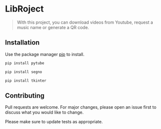 # LibRoject

>With this project, you can download videos from Youtube, request a music name or generate a QR code.

## Installation

Use the package manager [pip](https://pip.pypa.io/en/stable/) to install.

```bash
pip install pytube
```
```bash
pip install segno
```
```bash
pip install tkinter
```


## Contributing

Pull requests are welcome. For major changes, please open an issue first
to discuss what you would like to change.

Please make sure to update tests as appropriate.
